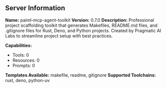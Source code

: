 ## Server Information

**Name:** paiml-mcp-agent-toolkit
**Version:** 0.7.0
**Description:** Professional project scaffolding toolkit that generates Makefiles, README.md files, and .gitignore files for Rust, Deno, and Python projects. Created by Pragmatic AI Labs to streamline project setup with best practices.

**Capabilities:**
- Tools: 0
- Resources: 0
- Prompts: 0

**Templates Available:** makefile, readme, gitignore
**Supported Toolchains:** rust, deno, python-uv
